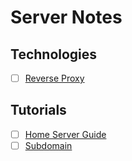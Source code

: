 # Server Notes

## Technologies

- [ ] [Reverse Proxy](https://nginx.org/en/)

## Tutorials

- [ ] [Home Server Guide](https://www.youtube.com/watch?v=9KFlxVTPicc)
- [ ] [Subdomain](https://www.reddit.com/r/homelab/comments/rnbff9/how_can_i_create_subdomains_for_my_home_network/)

